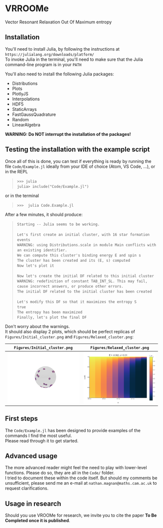# VRROOMe

Vector Resonant Relaxation Out Of Maximum entropy

## Installation

You'll need to install Julia, by following the instructions at ` https://julialang.org/downloads/platform/ `\
To invoke Julia in the terminal, you'll need to make sure that the Julia command-line program is in your ` PATH `

You'll also need to install the following Julia packages:
- Distributions
- Plots
- PlotlyJS
- Interpolations
- HDF5
- StaticArrays
- FastGaussQuadrature
- Random
- LinearAlgebra

**WARNING: Do NOT interrupt the installation of the packages!**

## Testing the installation with the example script

Once all of this is done, you can test if everything is ready by running the file ` Code/Example.jl ` ideally from your IDE of choice (Atom, VS Code, ...), or in the REPL

> ` >>> julia `\
> ` julia> include("Code/Example.jl") `

or in the terminal

> ` >>>  julia Code.Example.jl `

After a few minutes, it should produce:

> ` Starting -- Julia seems to be working. `\
> \
> ` Let's first create an initial cluster, with 16 star formation events `\
> ` WARNING: using Distributions.scale in module Main conflicts with an existing identifier. `\
> ` We can compute this cluster's binding energy E and spin s `\
> ` The cluster has been created and its (E, s) computed `\
> ` Now let's plot it `\
> \
> ` Now let's create the initial DF related to this initial cluster `\
> ` WARNING: redefinition of constant TAB_INT_SL. This may fail, cause incorrect answers, or produce other errors. `\
> ` The initial DF related to the initial cluster has been created `\
> \
> ` Let's modify this DF so that it maximizes the entropy S `\
> ` true `\
> ` The entropy has been maximized `\
> ` Finally, let's plot the final DF `

Don't worry about the warnings.\
It should also display 2 plots, which should be perfect replicas of ` Figures/Initial_cluster.png ` and ` Figures/Relaxed_cluster.png `:

` Figures/Initial_cluster.png ` | ` Figures/Relaxed_cluster.png `
-|- 
<img src="Figures/Initial_cluster.png" alt="drawing" width="400"/> | <img src="Figures/Relaxed_cluster.png" alt="drawing" width="400"/>

## First steps

The ` Code/Example.jl ` has been designed to provide examples of the commands I find the most useful.\
Please read through it to get started.

## Advanced usage

The more advanced reader might feel the need to play with lower-level functions. Please do so, they are all in the ` Code/ ` folder.\
I tried to document these within the code itself. But should my comments be unsufficient, please send me an e-mail at ` nathan.magnan@maths.cam.ac.uk ` to request clarifications.

## Usage in research

Should you use VROOMe for research, we invite you to cite the paper **To Be Completed once it is published**.
